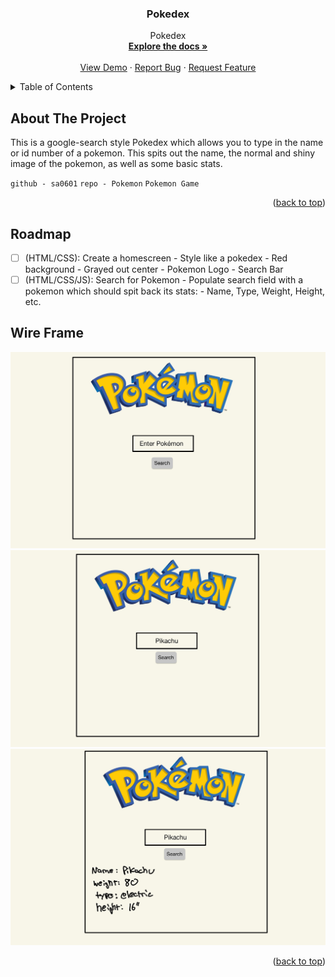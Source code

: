 

<h3 align="center">Pokedex</h3>

  <p align="center">
    Pokedex
    <br />
    <a href="https://github.com/github_username/repo_name"><strong>Explore the docs »</strong></a>
    <br />
    <br />
    <a href="https://github.com/github_username/repo_name">View Demo</a>
    ·
    <a href="https://github.com/github_username/repo_name/issues">Report Bug</a>
    ·
    <a href="https://github.com/github_username/repo_name/issues">Request Feature</a>
  </p>
</div>



<!-- TABLE OF CONTENTS -->
<details>
  <summary>Table of Contents</summary>
  <ol>
    <li>
      <a href="#about-the-project">About The Project</a>
      <ul>
        <li><a href="#built-with">Built With</a></li>
      </ul>
    </li>
    <li>
      <a href="#getting-started">Getting Started</a>
      <ul>
        <li><a href="#prerequisites">Prerequisites</a></li>
        <li><a href="#installation">Installation</a></li>
      </ul>
    </li>
    <li><a href="#usage">Usage</a></li>
    <li><a href="#roadmap">Roadmap</a></li>
  </ol>
</details>



<!-- ABOUT THE PROJECT -->
## About The Project
<p>This is a google-search style Pokedex which allows you to type in the name or id number of a pokemon. This spits out the name, the normal and shiny image of the pokemon, as well as some basic stats.</p>

`github - sa0601`
`repo - Pokemon`
`Pokemon Game`

<p align="right">(<a href="#top">back to top</a>)</p>

<!-- ROADMAP -->
## Roadmap


- [ ] (HTML/CSS): Create a homescreen
        - Style like a pokedex
            - Red background
            - Grayed out center
        - Pokemon Logo
        - Search Bar
- [ ] (HTML/CSS/JS): Search for Pokemon
        - Populate search field with a pokemon which should spit back its stats:
            - Name, Type, Weight, Height, etc.

## Wire Frame
![Wire Frame-1](Images/Wire%20Frame-1.jpg)
![Wire Frame-2](Images/Wire%20Frame-2.jpg)
![Wire Frame-3](Images/Wire%20Frame-3.jpg)

<p align="right">(<a href="#top">back to top</a>)</p>




